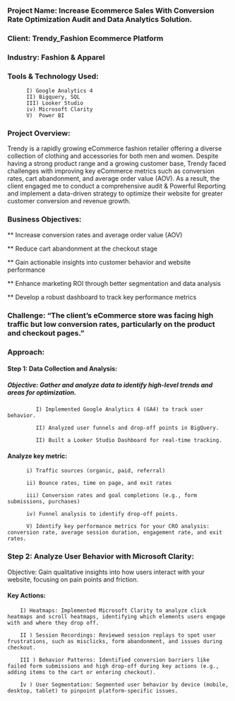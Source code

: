 ### Project Name: Increase Ecommerce Sales With Conversion Rate Optimization Audit and Data Analytics Solution.
### Client: Trendy_Fashion Ecommerce Platform
### Industry: Fashion & Apparel
### Tools & Technology Used: 
          I) Google Analytics 4
          II) Bigquery, SQL
          III) Looker Studio
          iv) Microsoft Clarity
          V)  Power BI

### Project Overview:
Trendy is a rapidly growing eCommerce fashion retailer offering a diverse collection of clothing and accessories for both men and women. Despite having a strong product range and a growing customer base, Trendy faced challenges with improving key eCommerce metrics such as conversion rates, cart abandonment, and average order value (AOV). As a result, the client engaged me to conduct a comprehensive audit & Powerful Reporting  and implement a data-driven strategy to optimize their website for greater customer conversion and revenue growth.


### Business Objectives:
   ** Increase conversion rates and average order value (AOV)
   
   ** Reduce cart abandonment at the checkout stage
   
   ** Gain actionable insights into customer behavior and  website performance
   
   ** Enhance marketing ROI through better segmentation and data analysis
   
   ** Develop a robust dashboard to track key performance metrics

### Challenge: “The client’s eCommerce store was facing high traffic but low conversion rates, particularly on the product and checkout pages.”

### Approach:

  #### Step 1: Data Collection and Analysis:
   ##### Objective:  Gather and analyze data to identify high-level trends and areas for optimization.
      
             I) Implemented Google Analytics 4 (GA4) to track user behavior.
             
             II) Analyzed user funnels and drop-off points in BigQuery.
             
             II) Built a Looker Studio Dashboard for real-time tracking.
             
  #### Analyze key metric:
          i) Traffic sources (organic, paid, referral)
          
          ii) Bounce rates, time on page, and exit rates
          
          iii) Conversion rates and goal completions (e.g., form submissions, purchases)
          
          iv) Funnel analysis to identify drop-off points.

          V) Identify key performance metrics for your CRO analysis: conversion rate, average session duration, engagement rate, and exit rates.


### Step 2: Analyze User Behavior with Microsoft Clarity:

   Objective: Gain qualitative insights into how users interact with your website, focusing on pain points and friction.
   
   #### Key Actions:
        I) Heatmaps: Implemented Microsoft Clarity to analyze click heatmaps and scroll heatmaps, identifying which elements users engage with and where they drop off.

        II ) Session Recordings: Reviewed session replays to spot user frustrations, such as misclicks, form abandonment, and issues during checkout.

        III ) Behavior Patterns: Identified conversion barriers like failed form submissions and high drop-off during key actions (e.g., adding items to the cart or entering checkout).

        Iv ) User Segmentation: Segmented user behavior by device (mobile, desktop, tablet) to pinpoint platform-specific issues.
 




      
      
    







   
